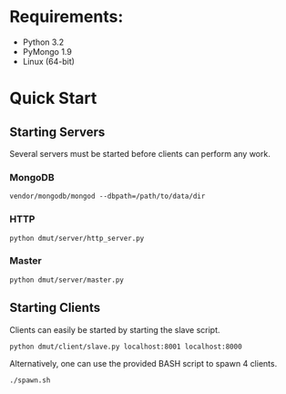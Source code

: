 # Requirements:
* Python 3.2
* PyMongo 1.9
* Linux (64-bit)

# Quick Start
## Starting Servers
Several servers must be started before clients can perform any work.

### MongoDB
`vendor/mongodb/mongod --dbpath=/path/to/data/dir`

### HTTP
`python dmut/server/http_server.py`

### Master
`python dmut/server/master.py`

## Starting Clients
Clients can easily be started by starting the slave script.

`python dmut/client/slave.py localhost:8001 localhost:8000`

Alternatively, one can use the provided BASH script to spawn 4 clients.

`./spawn.sh`
